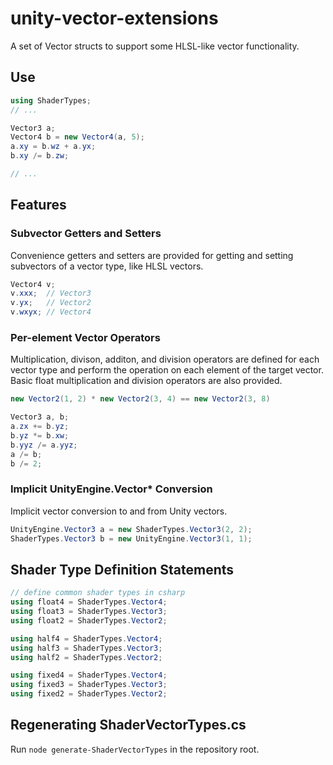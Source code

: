 # unity-vector-extensions
A set of Vector structs to support some HLSL-like vector functionality.

## Use
```cs
using ShaderTypes;
// ...

Vector3 a;
Vector4 b = new Vector4(a, 5);
a.xy = b.wz + a.yx;
b.xy /= b.zw;

// ...
```

## Features
### Subvector Getters and Setters

Convenience getters and setters are provided for getting and setting subvectors of a vector type, like HLSL vectors.

```cs
Vector4 v;
v.xxx;  // Vector3
v.yx;   // Vector2
v.wxyx; // Vector4
```

### Per-element Vector Operators

Multiplication, divison, additon, and division operators are defined for each vector type and perform the operation on each element of the target vector. Basic float multiplication and division operators are also provided.

```cs
new Vector2(1, 2) * new Vector2(3, 4) == new Vector2(3, 8)

Vector3 a, b;
a.zx += b.yz;
b.yz *= b.xw;
b.yyz /= a.yyz;
a /= b;
b /= 2;
```

### Implicit UnityEngine.Vector* Conversion

Implicit vector conversion to and from Unity vectors.

```cs
UnityEngine.Vector3 a = new ShaderTypes.Vector3(2, 2);
ShaderTypes.Vector3 b = new UnityEngine.Vector3(1, 1);
```

## Shader Type Definition Statements
```cs
// define common shader types in csharp
using float4 = ShaderTypes.Vector4;
using float3 = ShaderTypes.Vector3;
using float2 = ShaderTypes.Vector2;

using half4 = ShaderTypes.Vector4;
using half3 = ShaderTypes.Vector3;
using half2 = ShaderTypes.Vector2;

using fixed4 = ShaderTypes.Vector4;
using fixed3 = ShaderTypes.Vector3;
using fixed2 = ShaderTypes.Vector2;
```

## Regenerating ShaderVectorTypes.cs

Run `node generate-ShaderVectorTypes` in the repository root.
